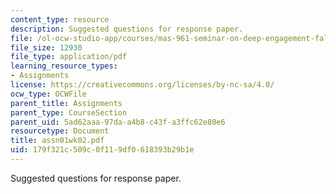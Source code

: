 ```yaml
---
content_type: resource
description: Suggested questions for response paper.
file: /ol-ocw-studio-app/courses/mas-961-seminar-on-deep-engagement-fall-2004/179f321c509c0f119df0618393b29b1e_assn01wk02.pdf
file_size: 12930
file_type: application/pdf
learning_resource_types:
- Assignments
license: https://creativecommons.org/licenses/by-nc-sa/4.0/
ocw_type: OCWFile
parent_title: Assignments
parent_type: CourseSection
parent_uid: 5ad62aaa-97da-a4b8-c43f-a3ffc62e80e6
resourcetype: Document
title: assn01wk02.pdf
uid: 179f321c-509c-0f11-9df0-618393b29b1e
---
```

Suggested questions for response paper.